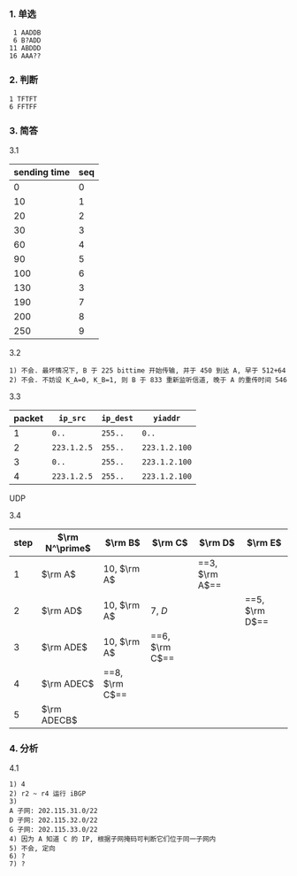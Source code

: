 ### 1. 单选

```text
 1 AADDB
 6 B?ADD
11 ABDDD
16 AAA??
```

### 2. 判断

```text
1 TFTFT
6 FFTFF
```

### 3. 简答

3.1

| sending time | seq |
| ------------ | --- |
| 0            | 0   |
| 10           | 1   |
| 20           | 2   |
| 30           | 3   |
| 60           | 4   |
| 90           | 5   |
| 100          | 6   |
| 130          | 3   |
| 190          | 7   |
| 200          | 8   |
| 250          | 9   |

3.2

```text
1) 不会. 最坏情况下, B 于 225 bittime 开始传输, 并于 450 到达 A, 早于 512+64
2) 不会. 不妨设 K_A=0, K_B=1, 则 B 于 833 重新监听信道, 晚于 A 的重传时间 546
```

3.3

| packet | `ip_src`    | `ip_dest` | `yiaddr`      |
| ------ | ----------- | --------- | ------------- |
| 1      | `0..`       | `255..`   | `0..`         |
| 2      | `223.1.2.5` | `255..`   | `223.1.2.100` |
| 3      | `0..`       | `255..`   | `223.1.2.100` |
| 4      | `223.1.2.5` | `255..`   | `223.1.2.100` |

UDP

3.4

| step | $\rm N^\prime$ | $\rm B$          | $\rm C$          | $\rm D$          | $\rm E$          |
| ---- | -------------- | ---------------- | ---------------- | ---------------- | ---------------- |
| 1    | $\rm A$        | $10$, $\rm A$    |                  | ==$3$, $\rm A$== |                  |
| 2    | $\rm AD$       | $10$, $\rm A$    | $7$, $D$         |                  | ==$5$, $\rm D$== |
| 3    | $\rm ADE$      | $10$, $\rm A$    | ==$6$, $\rm C$== |                  |                  |
| 4    | $\rm ADEC$     | ==$8$, $\rm C$== |                  |                  |                  |
| 5    | $\rm ADECB$    |                  |                  |                  |                  |

### 4. 分析

4.1

```text
1) 4
2) r2 ~ r4 运行 iBGP
3)
A 子网: 202.115.31.0/22
D 子网: 202.115.32.0/22
G 子网: 202.115.33.0/22
4) 因为 A 知道 C 的 IP, 根据子网掩码可判断它们位于同一子网内
5) 不会, 定向
6) ?
7) ?
```